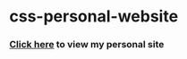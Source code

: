 # css-personal-website
<h3><a href ="https://adarshtiwariiit.github.io/css-personal-website/" >Click here</a> to view my personal site</h3>
